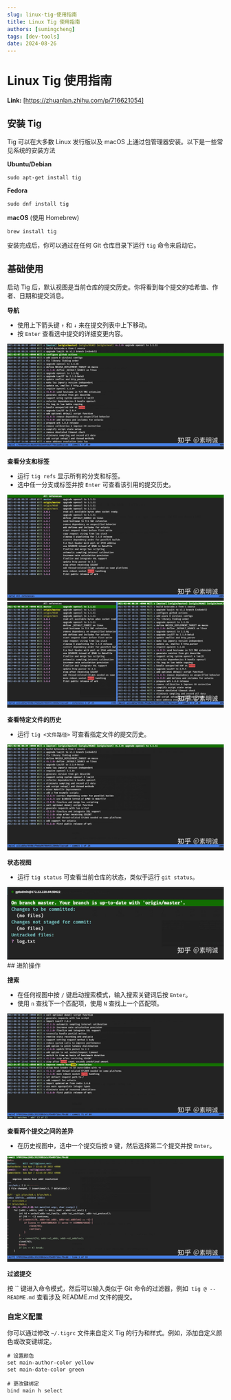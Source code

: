 ```yaml
---
slug: linux-tig-使用指南
title: Linux Tig 使用指南
authors: [sumingcheng]
tags: [dev-tools]
date: 2024-08-26
---
```


# Linux Tig 使用指南



 **Link:** [https://zhuanlan.zhihu.com/p/716621054]

## 安装 Tig  

Tig 可以在大多数 Linux 发行版以及 macOS 上通过包管理器安装。以下是一些常见系统的安装方法

**Ubuntu/Debian**

```
sudo apt-get install tig
```

**Fedora**

```
sudo dnf install tig
```

**macOS** (使用 Homebrew)

```
brew install tig
```

安装完成后，你可以通过在任何 Git 仓库目录下运行 `tig` 命令来启动它。

## 基础使用  

启动 Tig 后，默认视图是当前仓库的提交历史。你将看到每个提交的哈希值、作者、日期和提交消息。

**导航**

* 使用上下箭头键 `↑` 和 `↓` 来在提交列表中上下移动。
* 按 `Enter` 查看选中提交的详细变更内容。

![5f6a785f75957b182f2745bef1fec41c](../image/5f6a785f75957b182f2745bef1fec41c.jpg)

**查看分支和标签**

* 运行 `tig refs` 显示所有的分支和标签。
* 选中任一分支或标签并按 `Enter` 可查看该引用的提交历史。

![3a5c7daead43c329b5c20c5171823cf9](../image/3a5c7daead43c329b5c20c5171823cf9.jpg)![bc1b24cae705949d473f3c22650e73a9](../image/bc1b24cae705949d473f3c22650e73a9.jpg)

**查看特定文件的历史**

* 运行 `tig <文件路径>` 可查看指定文件的提交历史。

![00aa280b7ad066d24c81622b06b36858](../image/00aa280b7ad066d24c81622b06b36858.jpg)

**状态视图**

* 运行 `tig status` 可查看当前仓库的状态，类似于运行 `git status`。

![d6bc0d609b111cf56477ac04575ca4e0](../image/d6bc0d609b111cf56477ac04575ca4e0.jpg)## 进阶操作  

**搜索**

* 在任何视图中按 `/` 键启动搜索模式，输入搜索关键词后按 `Enter`。
* 使用 `n` 查找下一个匹配项，使用 `N` 查找上一个匹配项。

![99fff1dc0919c319943f75faf1c301b0](../image/99fff1dc0919c319943f75faf1c301b0.jpg)

**查看两个提交之间的差异**

* 在历史视图中，选中一个提交后按 `D` 键，然后选择第二个提交并按 `Enter`。

![8716de97d7fc5810d4f5ea9b0610ec56](../image/8716de97d7fc5810d4f5ea9b0610ec56.jpg)

**过滤提交**

按 `` 键进入命令模式，然后可以输入类似于 Git 命令的过滤器，例如` tig @ -- README.md` 查看涉及 README.md 文件的提交。

### 自定义配置  

你可以通过修改 `~/.tigrc` 文件来自定义 Tig 的行为和样式。例如，添加自定义颜色或改变键绑定。

```
# 设置颜色
set main-author-color yellow
set main-date-color green
​
# 更改键绑定
bind main h select
```